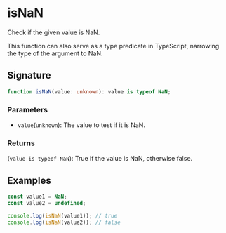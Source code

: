 # isNaN

Check if the given value is NaN.

This function can also serve as a type predicate in TypeScript, narrowing the type of the argument to NaN.

## Signature

```typescript
function isNaN(value: unknown): value is typeof NaN;
```

### Parameters

- `value`(`unknown`): The value to test if it is NaN.

### Returns

(`value is typeof NaN`): True if the value is NaN, otherwise false.

## Examples

```typescript
const value1 = NaN;
const value2 = undefined;

console.log(isNaN(value1)); // true
console.log(isNaN(value2)); // false
```
